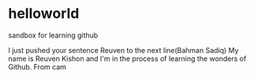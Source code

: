 # helloworld
sandbox for learning github

I just pushed your sentence Reuven to the next line(Bahman Sadiq)
My name is Reuven Kishon and I'm in the process of learning the wonders of Github.
From cam
